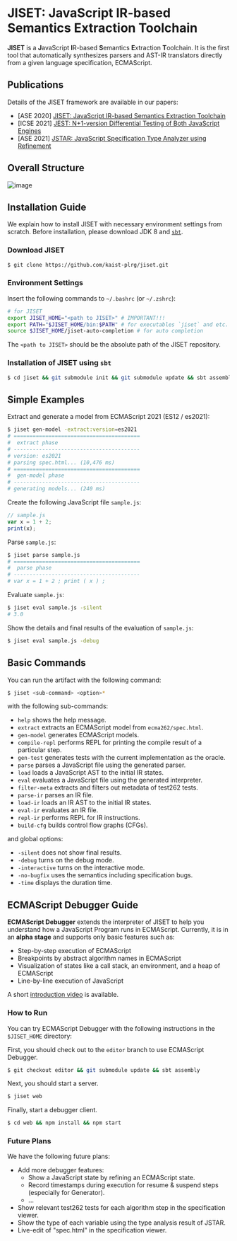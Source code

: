 # JISET: JavaScript IR-based Semantics Extraction Toolchain

**JISET** is a **J**avaScript **I**R-based **S**emantics **E**xtraction
**T**oolchain. It is the first tool that automatically synthesizes parsers and
AST-IR translators directly from a given language specification, ECMAScript.

## Publications

Details of the JISET framework are available in our papers:
- [ASE 2020] [JISET: JavaScript IR-based Semantics Extraction
  Toolchain](https://doi.org/10.1145/3324884.3416632)
- [ICSE 2021] [JEST: N+1-version Differential Testing of Both JavaScript
  Engines](https://doi.org/10.1109/ICSE43902.2021.00015)
- [ASE 2021] [JSTAR: JavaScript Specification Type Analyzer using
  Refinement](https://github.com/kaist-plrg/jiset.git)

## Overall Structure

![image](https://user-images.githubusercontent.com/6766660/124231185-e91d3380-db4a-11eb-95b5-dc43f4341ff2.png)

## Installation Guide

We explain how to install JISET with necessary environment settings from
scratch.  Before installation, please download JDK 8 and
[`sbt`](https://www.scala-sbt.org/1.x/docs/Installing-sbt-on-Linux.html).

### Download JISET
```bash
$ git clone https://github.com/kaist-plrg/jiset.git
```

### Environment Settings
Insert the following commands to `~/.bashrc` (or `~/.zshrc`):
```bash
# for JISET
export JISET_HOME="<path to JISET>" # IMPORTANT!!!
export PATH="$JISET_HOME/bin:$PATH" # for executables `jiset` and etc.
source $JISET_HOME/jiset-auto-completion # for auto completion
```
The `<path to JISET>` should be the absolute path of the JISET repository.

### Installation of JISET using `sbt`
```bash
$ cd jiset && git submodule init && git submodule update && sbt assembly
```

## Simple Examples
Extract and generate a model from ECMAScript 2021 (ES12 / es2021):
```bash
$ jiset gen-model -extract:version=es2021
# ========================================
#  extract phase
# ----------------------------------------
# version: es2021
# parsing spec.html... (10,476 ms)
# ========================================
#  gen-model phase
# ----------------------------------------
# generating models... (240 ms)
```
Create the following JavaScript file `sample.js`:
```js
// sample.js
var x = 1 + 2;
print(x);
```
Parse `sample.js`:
```bash
$ jiset parse sample.js
# ========================================
#  parse phase
# ----------------------------------------
# var x = 1 + 2 ; print ( x ) ;
```
Evaluate `sample.js`:
```bash
$ jiset eval sample.js -silent
# 3.0
```
Show the details and final results of the evaluation of `sample.js`:
```bash
$ jiset eval sample.js -debug
```

## Basic Commands

You can run the artifact with the following command:
```bash
$ jiset <sub-command> <option>*
```
with the following sub-commands:
- `help` shows the help message.
- `extract` extracts an ECMAScript model from `ecma262/spec.html`.
- `gen-model` generates ECMAScript models.
- `compile-repl` performs REPL for printing the compile result of a particular step.
- `gen-test` generates tests with the current implementation as the oracle.
- `parse` parses a JavaScript file using the generated parser.
- `load` loads a JavaScript AST to the initial IR states.
- `eval` evaluates a JavaScript file using the generated interpreter.
- `filter-meta` extracts and filters out metadata of test262 tests.
- `parse-ir` parses an IR file.
- `load-ir` loads an IR AST to the initial IR states.
- `eval-ir` evaluates an IR file.
- `repl-ir` performs REPL for IR instructions.
- `build-cfg` builds control flow graphs (CFGs).

and global options:
- `-silent` does not show final results.
- `-debug` turns on the debug mode.
- `-interactive` turns on the interactive mode.
- `-no-bugfix` uses the semantics including specification bugs.
- `-time` displays the duration time.

## ECMAScript Debugger Guide

**ECMAScript Debugger** extends the interpreter of JISET to help you understand how a JavaScript Program runs in ECMAScript.
Currently, it is in an **alpha stage** and supports only basic features such as:

- Step-by-step execution of ECMAScript
- Breakpoints by abstract algorithm names in ECMAScript
- Visualization of states like a call stack, an environment, and a heap of ECMAScript
- Line-by-line execution of JavaScript

A short [introduction video](https://youtu.be/syfZ3v6JNg8) is available.

### How to Run

You can try ECMAScript Debugger with the following instructions in the `$JISET_HOME` directory:

First, you should check out to the `editor` branch to use ECMAScript Debugger.

```bash
$ git checkout editor && git submodule update && sbt assembly
```

Next, you should start a server.

```bash
$ jiset web
```

Finally, start a debugger client.

```bash
$ cd web && npm install && npm start
```

### Future Plans

We have the following future plans:
- Add more debugger features:
  - Show a JavaScript state by refining an ECMAScript state.
  - Record timestamps during execution for resume & suspend steps (especially for Generator).
  - ...
- Show relevant test262 tests for each algorithm step in the specification viewer.
- Show the type of each variable using the type analysis result of JSTAR.
- Live-edit of "spec.html" in the specification viewer.

